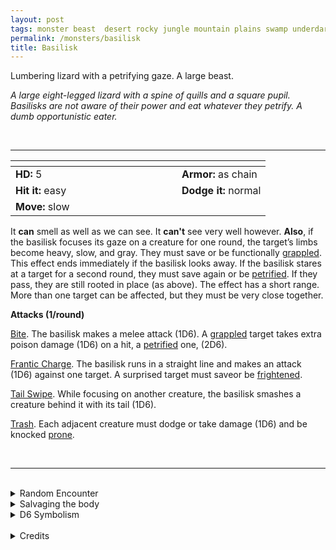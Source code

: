 ```yaml
---
layout: post
tags: monster beast  desert rocky jungle mountain plains swamp underdark enchanted
permalink: /monsters/basilisk
title: Basilisk
---
```


Lumbering lizard with a petrifying gaze. A large beast.

_A large eight-legged lizard with a spine of quills and a square pupil. Basilisks are not aware of their power and eat whatever they petrify. A dumb opportunistic eater._

<br>

---

|  <span style="display: inline-block; width:250px"></span>  |  |
| -------- | --------|
| **HD:** 5 | **Armor:** as chain  |
| **Hit it:** easy    | **Dodge it:** normal  |
| **Move:** slow     |   | 

It **can** smell as well as we can see.
It **can't** see very well however.
**Also**, if the basilisk focuses its gaze on a creature for one round, the target’s limbs become heavy, slow, and gray. They must save or be functionally [grappled](/2020/11/10/extra-rules/#conditions). This effect ends immediately if the basilisk looks away. If the basilisk stares at a target for a second round, they must save again or be [petrified](/2020/11/10/extra-rules/#conditions). If they pass, they are still rooted in place (as above). The effect has a short range. More than one target can be affected, but they must be very close together.

**Attacks (1/round)**

<ins>Bite</ins>. The basilisk makes a melee attack (1D6). A [grappled](/2020/11/10/extra-rules/#conditions) target takes extra poison damage (1D6) on a hit, a [petrified](/2020/11/10/extra-rules/#conditions) one, (2D6).

<ins>Frantic Charge</ins>. The basilisk runs in a straight line and makes an attack (1D6) against one target. A surprised target must saveor be [frightened](/2020/11/10/extra-rules/#conditions).

<ins>Tail Swipe</ins>. While focusing on another creature, the basilisk smashes a creature behind it with its tail (1D6).

<ins>Trash</ins>. Each adjacent creature must dodge or take damage (1D6) and be knocked [prone](/2020/11/10/extra-rules/#conditions).

<br>

---

<br>

<details markdown="1">
<summary>Random Encounter</summary>
1. **Monster:** 1 basilisk.
1. **Lair:** A petrified creatures garden with 1D4 sleeping basilisks. <br>    &nbsp; OR <br>    **Omen:** Hissing and a strange feeling of numbness.
1. **Spoor:** Bleeding statue, a bite taken out of it.
1. **Tracks:** The tracks of two big lizards walking exactly on the same path.
1. **Trace:** Petrified vermin.
1. **Trace:** Petrified person.
</details>

<details markdown="1">
<summary>Salvaging the body</summary>
Basilisk meat is toxic, but its leather is sturdy, its venom is deadly, but its eyes are the real prize: one can walk through a basilisk’s eye straight to the plane of earth.

A basilisk can be trained from birth to be a mount.

<span class="alchemy">**Basilisk Eye**. Tiny portal to the elemental plane of earth. If exposed to light will start excreting enough concrete to fill a 5' cube.</span>

<span class="alchemy">**Basilisk Venom.** Save or be [poisoned](/2020/11/10/extra-rules/#conditions), save again each day to cure. Fail 4 times and die. Drips through stone and cures [petrification](/2020/11/10/extra-rules/#conditions).</span>
</details>

<details markdown="1">
<summary>D6 Symbolism</summary>
In local cultures the basilisk is a symbol of ...

1. Death
1. Drought
1. Earth Element
1. Seduction
1. Time
1. Sacred
</details>

<br>

<details markdown="1">
<summary>Credits</summary>
A DnD classic that is surprisingly boring to fight compared to the expectations. Skerples from Coins & Scrolls made an amazing version of it in [the Tomb of the Serpent Kings](https://coinsandscrolls.blogspot.com/2017/06/osr-tomb-of-serpent-kings-megapost.html), which is incidentally what inspired me to do this whole project. — SaltyGoo
</details>
